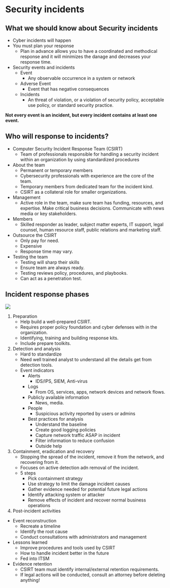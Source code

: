 # Security incidents
## What we should know about Security incidents
* Cyber incidents will happen
* You must plan your response
    * Plan in advance allows you to have a coordinated and methodical response and it will minimizes the danage and decreases your response time.
* Security events and incidents
  * Event
    * Any observable occurrence in a system or network
  * Adverse Event
    * Event that has negative consequences
  * Incidents
    * An threat of violation, or a violation of security policy, acceptable use policy, or standard security practice.

**Not every event is an incident, but every incident contains at least one event.**

## Who will response to incidents?
* Computer Security Incident Response Team (CSIRT)
  * Team of professionals responsible for handling a security incident within an organization by using standardized procedures
* About the team
  * Permanent or temporary members
  * Cybersecurity professionals with experience are the core of the team.
  * Temporary members from dedicated team for the incident kind.
  * CSIRT as a collateral role for smaller organizations.
* Management 
  * Active role in the team, make sure team has funding, resources, and expertise. Make critical business decisions. Communicate with news media or key stakeholders.
* Members
  * Skilled responder as leader, subject matter experts, IT support, legal counsel, human resource staff, public relations and marketing staff.
* Outsource the CSIRT
  * Only pay for need.
  * Expensive
  * Response time may vary.
* Testing the team
  * Testing will sharp their skills
  * Ensure team are always ready.
  * Testing reviews policy, procedures, and playbooks.
  * Can act as a penetration test.
## Incident response phases
![](https://phoenixts.com/wp-content/uploads/2015/02/incidentresponse.png)
1. Preparation
   * Help build a well-prepared CSIRT.
   * Requires proper policy foundation and cyber defenses with in the organization.
   * Identifying, training and building response kits.
   * Include prepare toolkits.
2. Detection and analysis
   * Hard to standardize
   * Need well trained analyst to understand all the details get from detection tools.
   * Event indicators
     * Alerts
       * IDS/IPS, SIEM, Anti-virus
     * Logs
       * From OS, services, apps, network devices and network flows.
     * Publicly available information
       * News, media.
     * People
       * Suspicious activity reported by users or admins
     * Best practices for analysis
       * Understand the baseline
       * Create good logging policies
       * Capture network traffic ASAP in incident
       * Filter information to reduce confusion
       * Outside help
3. Containment, eradication and recovery
   * Stopping the spread of the incident, remove it from the network, and recovering from it.
   * Focuses on active detection adn removal of the incident.
   * 5 steps
     * Pick containment strategy
     * Use strategy to limit the damage incident causes
     * Gather evidence needed for potential future legal actions
     * Identify attacking system or attacker
     * Remove effects of incident and recover normal business operations
4. Post-incident activities
  * Event reconstruction
    * Recreate a timeline 
    * Identify the root cause
    * Conduct consultations with administrators and management
  * Lessons learned
    * Improve procedures and tools used by CSIRT
    * How to handle incident better in the future
    * Fed into ITSM
  * Evidence retention
    * CSIRT team must identify internal/external retention requirements.
    * If legal actions will be conducted, consult an attorney before deleting anything!
